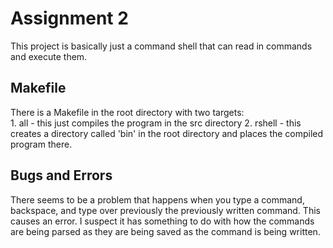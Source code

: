 Assignment 2
=======

This project is basically just a command shell that can read in commands
and execute them. 

Makefile
-----------

There is a Makefile in the root directory with two targets:  
    1. all - this just compiles the program in the src directory
    2. rshell - this creates a directory called 'bin' in the 
    root directory and places the compiled program there.


Bugs and Errors
----------

There seems to be a problem that happens when you type a command,
backspace, and type over previously the previously written command.
This causes an error. I suspect it has something to do with how the 
commands are being parsed as they are being saved as the command is 
being written.
